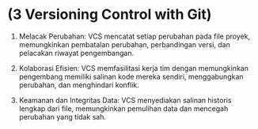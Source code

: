 # (3 Versioning Control with Git)
1. Melacak Perubahan: VCS mencatat setiap perubahan pada file proyek, memungkinkan pembatalan perubahan, perbandingan versi, dan pelacakan riwayat pengembangan.

2. Kolaborasi Efisien: VCS memfasilitasi kerja tim dengan memungkinkan pengembang memiliki salinan kode mereka sendiri, menggabungkan perubahan, dan menghindari konflik.

3. Keamanan dan Integritas Data: VCS menyediakan salinan historis lengkap dari file, memungkinkan pemulihan data dan mencegah perubahan yang tidak sah.